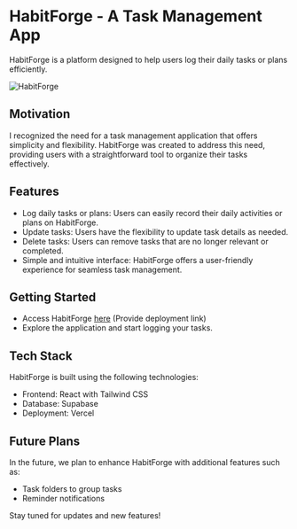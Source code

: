 # HabitForge - A Task Management App

HabitForge is a platform designed to help users log their daily tasks or plans efficiently.

![HabitForge](/public/landingPage.png)

## Motivation

I recognized the need for a task management application that offers simplicity and flexibility. HabitForge was created to address this need, providing users with a straightforward tool to organize their tasks effectively.

## Features

- Log daily tasks or plans: Users can easily record their daily activities or plans on HabitForge.
- Update tasks: Users have the flexibility to update task details as needed.
- Delete tasks: Users can remove tasks that are no longer relevant or completed.
- Simple and intuitive interface: HabitForge offers a user-friendly experience for seamless task management.

## Getting Started

- Access HabitForge [here](#) (Provide deployment link)
- Explore the application and start logging your tasks.

## Tech Stack

HabitForge is built using the following technologies:

- Frontend: React with Tailwind CSS
- Database: Supabase
- Deployment: Vercel

## Future Plans

In the future, we plan to enhance HabitForge with additional features such as:
- Task folders to group tasks
- Reminder notifications 

Stay tuned for updates and new features!

